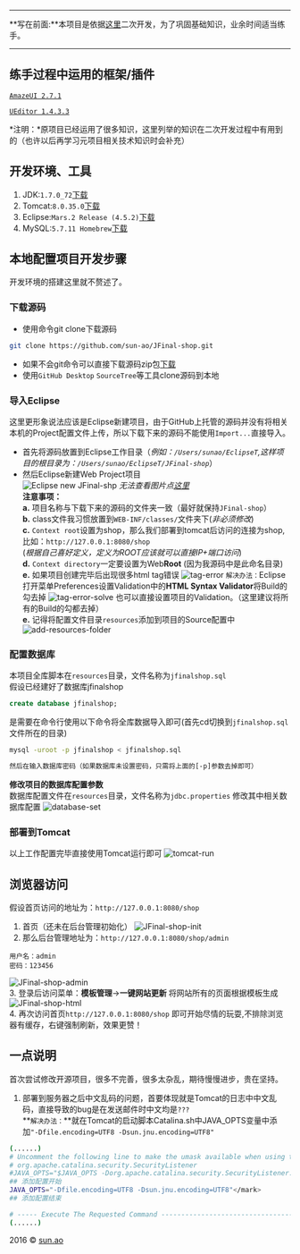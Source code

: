 ****
**写在前面:**本项目是依据[这里](https://git.oschina.net/hycx227/JFinal-shop)二次开发，为了巩固基础知识，业余时间适当练手。
****

## 练手过程中运用的框架/插件

[`AmazeUI 2.7.1`](http://amazeui.org/)

[`UEditor 1.4.3.3`](http://ueditor.baidu.com/)

*注明：*原项目已经运用了很多知识，这里列举的知识在二次开发过程中有用到的（也许以后再学习元项目相关技术知识时会补充）

## 开发环境、工具

1. JDK:`1.7.0_72`[下载](http://www.oracle.com/technetwork/java/javase/downloads/jdk7-downloads-1880260.html)
2. Tomcat:`8.0.35.0`[下载](http://tomcat.apache.org/)
3. Eclipse:`Mars.2 Release (4.5.2)`[下载](http://www.eclipse.org/downloads/)
4. MySQL:`5.7.11 Homebrew`[下载](http://www.mysql.com/downloads/)

## 本地配置项目开发步骤
开发环境的搭建这里就不赘述了。

### 下载源码

* 使用命令git clone下载源码

```Bash
git clone https://github.com/sun-ao/JFinal-shop.git

```
* 如果不会git命令可以直接下载源码zip包[下载](https://github.com/sun-ao/JFinal-shop/archive/master.zip)
* 使用`GitHub Desktop` `SourceTree`等工具clone源码到本地

### 导入Eclipse
这里更形象说法应该是Eclipse新建项目，由于GitHub上托管的源码并没有将相关本机的Project配置文件上传，所以下载下来的源码不能使用`Import...`直接导入。  

* 首先将源码放置到Eclipse工作目录（*例如：`/Users/sunao/EclipseT`,这样项目的根目录为：`/Users/sunao/EclipseT/JFinal-shop`*）  
* 然后Eclipse新建Web Project项目  
![Eclipse new JFinal-shp](https://github.com/sun-ao/Resource-space/raw/master/Repository/JFinal-shop/Eclipse-New-JFinal-shop.gif)
*无法查看图片点[这里](https://github.com/sun-ao/Resource-space/raw/master/Repository/JFinal-shop/Eclipse-New-JFinal-shop.gif)*  
**注意事项：**  
**a.** 项目名称与下载下来的源码的文件夹一致（最好就保持`JFinal-shop`）  
**b.** class文件我习惯放置到`WEB-INF/classes/`文件夹下(*非必须修改*)  
**c.** `Context root`设置为shop，那么我们部署到tomcat后访问的连接为shop,比如：`http://127.0.0.1:8080/shop`  
(*根据自己喜好定义，定义为ROOT应该就可以直接IP+端口访问*)  
**d.** `Context directory`一定要设置为Web**Root** (因为我源码中是此命名目录)   
**e.** 如果项目创建完毕后出现很多html tag错误
![tag-error](https://github.com/sun-ao/Resource-space/raw/master/Repository/JFinal-shop/tag-error.png)
`解决办法：`Eclipse打开菜单Preferences设置Validation中的**HTML Syntax Validator**将Build的勾去掉
![tag-error-solve](https://github.com/sun-ao/Resource-space/raw/master/Repository/JFinal-shop/tag-error-solve.png)
也可以直接设置项目的Validation。（这里建议将所有的Build的勾都去掉）  
**e.** 记得将配置文件目录`resources`添加到项目的Source配置中
![add-resources-folder](https://github.com/sun-ao/Resource-space/raw/master/Repository/JFinal-shop/add-resources-folder.gif)



### 配置数据库
本项目全库脚本在`resources`目录，文件名称为`jfinalshop.sql`  
假设已经建好了数据库jfinalshop

```SQL
create database jfinalshop;
```
是需要在命令行使用以下命令将全库数据导入即可(首先cd切换到`jfinalshop.sql`文件所在的目录)

```Bash
mysql -uroot -p jfinalshop < jfinalshop.sql

然后在输入数据库密码（如果数据库未设置密码，只需将上面的[-p]参数去掉即可）
```

**修改项目的数据库配置参数**  
数据库配置文件在`resources`目录，文件名称为`jdbc.properties`
修改其中相关数据库配置
![database-set](https://github.com/sun-ao/Resource-space/raw/master/Repository/JFinal-shop/database-set.png)

### 部署到Tomcat

以上工作配置完毕直接使用Tomcat运行即可
![tomcat-run](https://github.com/sun-ao/Resource-space/raw/master/Repository/JFinal-shop/tomcat-run.png)

## 浏览器访问

假设首页访问的地址为：`http://127.0.0.1:8080/shop`  
1. 首页（还未在后台管理初始化）
![JFinal-shop-init](https://github.com/sun-ao/Resource-space/raw/master/Repository/JFinal-shop/JFinal-shop-init.png)  
2. 那么后台管理地址为：`http://127.0.0.1:8080/shop/admin`

```
用户名：admin
密码：123456
```
![JFinal-shop-admin](https://github.com/sun-ao/Resource-space/raw/master/Repository/JFinal-shop/JFinal-shop-admin.png)  
3. 登录后访问菜单：**模板管理**→**一键网站更新** 将网站所有的页面根据模板生成
![JFinal-shop-html](https://github.com/sun-ao/Resource-space/raw/master/Repository/JFinal-shop/JFinal-shop-html.png)  
4. 再次访问首页`http://127.0.0.1:8080/shop` 即可开始尽情的玩耍,不排除浏览器有缓存，右键强制刷新，效果更赞！

## 一点说明
首次尝试修改开源项目，很多不完善，很多太杂乱，期待慢慢进步，贵在坚持。  

1. 部署到服务器之后中文乱码的问题，首要体现就是Tomcat的日志中中文乱码，直接导致的bug是在发送邮件时中文均是`???`  
**`解决办法：`**就在Tomcat的启动脚本Catalina.sh中JAVA_OPTS变量中添加`"-Dfile.encoding=UTF8 -Dsun.jnu.encoding=UTF8"`  

```Bash
(......)
# Uncomment the following line to make the umask available when using the
# org.apache.catalina.security.SecurityListener
#JAVA_OPTS="$JAVA_OPTS -Dorg.apache.catalina.security.SecurityListener.UMASK=`umask`"
## 添加配置开始
JAVA_OPTS="-Dfile.encoding=UTF8 -Dsun.jnu.encoding=UTF8"</mark>
## 添加配置结束

# ----- Execute The Requested Command -----------------------------------------
(......)
```

2016 &copy; [sun.ao](http://sun-ao.github.io/)

